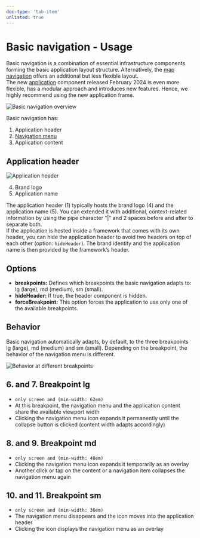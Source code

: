 ```yaml
---
doc-type: 'tab-item'
unlisted: true
---
```

# Basic navigation - Usage

Basic navigation is a combination of essential infrastructure components forming the basic application layout structure. Alternatively, the [map navigation](../map-navigation) offers an additional but less flexible layout.  
The new [application](../../components/application) component released February 2024 is even more flexible, has a modular approach and introduces new features. Hence, we highly recommend using the new application frame.

![Basic navigation overview](https://www.figma.com/design/wEptRgAezDU1z80Cn3eZ0o/iX-Pattern-Illustrations?type=design&node-id=984-33226&mode=design&t=SxUA6AcHswBAiIzi-11)

Basic navigation has:

1. Application header
2. [Navigation menu](../../components/application-menu)
3. Application content

## Application header

![Application header](https://www.figma.com/design/wEptRgAezDU1z80Cn3eZ0o/iX-Pattern-Illustrations?type=design&node-id=987-122161&mode=design&t=SxUA6AcHswBAiIzi-11)

4. Brand logo
5. Application name

The application header (1) typically hosts the brand logo (4) and the application name (5). You can extended it with additional, context-related information by using the pipe character "|" and 2 spaces before and after to separate both.  
If the application is hosted inside a framework that comes with its own header, you can hide the application header to avoid two headers on top of each other (option: `hideHeader`). The brand identity and the application name is then provided by the framework’s header.

## Options

- **breakpoints:** Defines which breakpoints the basic navigation adapts to: lg (large), md (medium), sm (small).
- **hideHeader:** If true, the header component is hidden.
- **forceBreakpoint:** This option forces the application to use only one of the available breakpoints.

## Behavior

Basic navigation automatically adapts, by default, to the three breakpoints lg (large), md (medium) and sm (small). Depending on the breakpoint, the behavior of the navigation menu is different.

![Behavior at different breakpoints](https://www.figma.com/design/wEptRgAezDU1z80Cn3eZ0o/iX-Pattern-Illustrations?type=design&node-id=984-57503&mode=design&t=SxUA6AcHswBAiIzi-11)

## 6. and 7. Breakpoint lg

- `only screen and (min-width: 62em)`
- At this breakpoint, the navigation menu and the application content share the available viewport width
- Clicking the navigation menu icon expands it permanently until the collapse button is clicked (content width adapts accordingly)

## 8. and 9. Breakpoint md

- `only screen and (min-width: 48em)`
- Clicking the navigation menu icon expands it temporarily as an overlay
- Another click or tap on the content or a navigation item collapses the navigation menu again

## 10. and 11. Breakpoint sm

- `only screen and (min-width: 36em)`
- The navigation menu disappears and the icon moves into the application header
- Clicking the icon displays the navigation menu as an overlay
